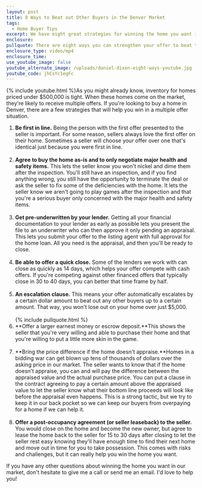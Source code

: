 ```yaml
---
layout: post
title: 8 Ways to Beat out Other Buyers in the Denver Market
tags:
  - Home Buyer Tips
excerpt: We have eight great strategies for winning the home you want in a multiple offer situation.
enclosure:
pullquote: There are eight ways you can strengthen your offer to beat the competition.
enclosure_type: video/mp4
enclosure_time:
use_youtube_image: false
youtube_alternate_image: /uploads/daniel-dixon-eight-ways-youtube.jpg
youtube_code: jhCsYc1egFc
---
```



{% include youtube.html %}As you might already know, inventory for homes priced under $500,000 is tight. When these homes come on the market, they're likely to receive multiple offers. If you're looking to buy a home in Denver, there are a few strategies that will help you win in a multiple offer situation.

1. **Be first in line.** Being the person with the first offer presented to the seller is important. For some reason, sellers always love the first offer on their home. Sometimes a seller will choose your offer over one that's identical just because you were first in line.
   <br>&nbsp;
2. **Agree to buy the home as-is and to only negotiate major health and safety items.** This lets the seller know you won't nickel and dime them after the inspection. You'll still have an inspection, and if you find anything wrong, you still have the opportunity to terminate the deal or ask the seller to fix some of the deficiencies with the home. It lets the seller know we aren't going to play games after the inspection and that you're a serious buyer only concerned with the major health and safety items.
   <br>&nbsp;
3. **Get pre-underwritten by your lender.** Getting all your financial documentation to your lender as early as possible lets you present the file to an underwriter who can then approve it only pending an appraisal. This lets you submit your offer to the listing agent with full approval for the home loan. All you need is the appraisal, and then you'll be ready to close.
   <br>&nbsp;
4. **Be able to offer a quick close.** Some of the lenders we work with can close as quickly as 14 days, which helps your offer compete with cash offers. If you're competing against other financed offers that typically close in 30 to 40 days, you can better that time frame by half.
   <br>&nbsp;
5. **An escalation clause.** This means your offer automatically escalates by a certain dollar amount to beat out any other buyers up to a certain amount. That way, you won't lose out on your home over just $5,000.
   <br>
   <br>{% include pullquote.html %}
6. **Offer a larger earnest money or escrow deposit.**This shows the seller that you're very willing and able to purchase their home and that you're willing to put a little more skin in the game.
   <br>&nbsp;
7. **Bring the price difference if the home doesn't appraise.**Homes in a bidding war can get blown up tens of thousands of dollars over the asking price in our market. The seller wants to know that if the home doesn't appraise, you can and will pay the difference between the appraised value and the actual purchase price. You can put a clause in the contract agreeing to pay a certain amount above the appraised value to let the seller know what their bottom line proceeds will look like before the appraisal even happens. This is a strong tactic, but we try to keep it in our back pocket so we can keep our buyers from overpaying for a home if we can help it.
   <br>&nbsp;
8. **Offer a post-occupancy agreement (or seller leaseback) to the seller.** You would close on the home and become the new owner, but agree to lease the home back to the seller for 15 to 30 days after closing to let the seller rest easy knowing they'll have enough time to find their next home and move out in time for you to take possession. This comes with risks and challenges, but it can really help you win the home you want.

If you have any other questions about winning the home you want in our market, don't hesitate to give me a call or send me an email. I'd love to help you!